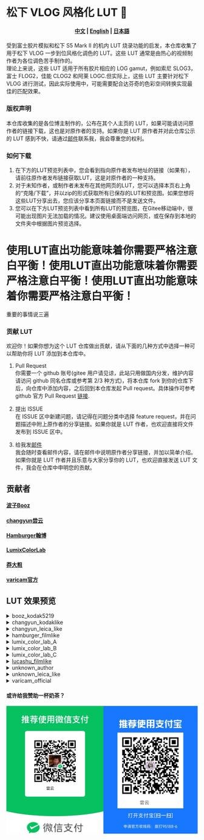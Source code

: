 # 松下 VLOG 风格化 LUT 🚀

<h4 align="center">
    <a href="https://github.com/changyun233/Lumix-V-log-LUTs/blob/main/readme.md">中文</a> |
    <a href="https://github.com/changyun233/Lumix-V-log-LUTs/blob/main/readme_EN.md">English</a> |
    <a href="https://github.com/changyun233/Lumix-V-log-LUTs/blob/main/readme_JA.md">日本語</a> 
</h4>

受到富士胶片模拟和松下 S5 Mark II 的机内 LUT 烧录功能的启发，本仓库收集了用于松下 VLOG 一步到位风格化调色的 LUT。这些 LUT 通常是由热心的视频制作者为各位调色苦手制作的。  
理论上来说，这些 LUT 适用于所有胶片相应的 LOG gamut，例如索尼 SLOG3，富士 FLOG2，佳能 CLOG2 和阿莱 LOGC.但实际上，这些 LUT 主要针对松下 VLOG 进行测试，因此实际使用中，可能需要配合达芬奇的色彩空间转换实现最佳的匹配效果。

### 版权声明

本仓库收集的是各位博主制作的，公布在其个人主页的 LUT，如果可能请访问原作者的链接下载，这也是对原作者的支持。如果你是 LUT 原作者并对此仓库公示的 LUT 感到不快，请通过[邮件](chang_yun@outlook.com)联系我，我会尊重您的权利。

### 如何下载

1. 在下方的LUT预览列表中，您会看到指向原作者发布地址的链接（如果有），请前往原作者发布链接获取LUT，这是对原作者的一种支持。  
2. 对于未知作者，或制作者未发布在其他网页的LUT，您可以选择本页右上角的“克隆/下载”，并以zip的形式获取所有已保存的LUT和预览图。如果您想将这些LUT分享出去，您应该分享本页面链接而不是发送文件。
3. 您可以在下方LUT预览列表中看到所有LUT的预览图，在Gitee移动端中，很可能出现图片无法加载的情况。建议使用桌面端访问网页，或在保存到本地的文件夹中根据图片预览选择。

# 使用LUT直出功能意味着你需要严格注意白平衡！使用LUT直出功能意味着你需要严格注意白平衡！使用LUT直出功能意味着你需要严格注意白平衡！

重要的事情说三遍

### 贡献 LUT

欢迎你！如果你想为这个 LUT 仓库做出贡献，请从下面的几种方式中选择一种可以帮助你将 LUT 添加到本仓库中。

1. Pull Request  
   你需要一个 github 账号(gitee 用户请见谅，此站只用做国内分发，维护内容请访问 github 同名仓库或参考第 2/3 种方式)，将本仓库 fork 到你的仓库下后，向仓库中添加内容，之后回到本仓库发起 Pull request。具体操作可参考 github 官方 Pull Request [链接](https://docs.github.com/en/pull-requests/collaborating-with-pull-requests/proposing-changes-to-your-work-with-pull-requests).

2. 提出 ISSUE  
   在 ISSUE 区中新建问题，请记得在问题分类中选择 feature request，并在问题描述中附上原作者的分享链接。如果你就是 LUT 作者，也欢迎直接将文件发布到 ISSUE 区中。

3. 给我发[邮件](chang_yun@outlook.com)  
   我会随时查看邮件内容，请在邮件中说明原作者分享链接，并加以简单介绍。如果你就是 LUT 作者并且乐意与大家分享你的 LUT，也欢迎直接发送 LUT 文件，我会在仓库中申明您的贡献。

## 贡献者

#### [波子Booz](https://space.bilibili.com/7601439)

#### [changyun尝云](https://space.bilibili.com/439277872)

#### [Hamburger翰博](https://space.bilibili.com/21883676)

#### [LumixColorLab](https://lumix-base.jpn.panasonic.com/color-lab/)

#### [莽大粗](https://space.bilibili.com/319880037)

#### [varicam官方](https://pro-av.panasonic.net/cn/cinema_camera_varicam_eva/support/lut/)

## LUT 效果预览

<details>
  <summary>booz_kodak5219</summary>

  <table border="1">
    <tr>
        <td>Rec709</td><td><a href="https://www.bilibili.com/video/BV1Ss4y147D5/" target="_blank">kodak5219</a></td>
    </tr>
    <tr>
		<td><img src="./img/varicam_official_vlogto709/vlog_VLog_to_V709_forV35_ver100.jpg " style="width:100%;height:auto"></td>
        <td><img src="./img/booz_kodak5219/vlog_koda5219.jpg " style="width:100%;height:auto"> </td>
    </tr>
</table>
</details>

<details>
  <summary>changyun_kodaklike</summary>
  <table border="1">
    <tr>
        <td>Rec709</td><td>kodaE100VS</td><td>kodaE200</td><td>kodaEC64</td><td>kodaEI502</td><td>kodaEK25</td><td>kodaG100</td><td>kodaG200</td><td>kodaM800</td><td>kodaP100T</td><td>kodaP160</td><td>kodaP400</td><td>kodaP800</td><td>kodaRG400</td><td>kodaUM400</td><td>kodaUM800</td>
    </tr>
    <tr>
		<td><img src= "./img/varicam_official_vlogto709/vlog_VLog_to_V709_forV35_ver100.jpg " style="width:100%;height:auto"></td>
		<td><img src="./img/changyun_kodaklike/vlog_kodaE100VS.jpg" style="width:100%;height:auto"> </td>
		<td><img src="./img/changyun_kodaklike/vlog_kodaE200.jpg" style="width:100%;height:auto"> </td>
		<td><img src="./img/changyun_kodaklike/vlog_kodaEC64.jpg" style="width:100%;height:auto"> </td>
		<td><img src="./img/changyun_kodaklike/vlog_kodaEI502.jpg" style="width:100%;height:auto"> </td>
		<td><img src="./img/changyun_kodaklike/vlog_kodaEK25.jpg" style="width:100%;height:auto"> </td>
		<td><img src="./img/changyun_kodaklike/vlog_kodaG100.jpg" style="width:100%;height:auto"> </td>
		<td><img src="./img/changyun_kodaklike/vlog_kodaG200.jpg" style="width:100%;height:auto"> </td>
		<td><img src="./img/changyun_kodaklike/vlog_kodaM800.jpg" style="width:100%;height:auto"> </td>
		<td><img src="./img/changyun_kodaklike/vlog_kodaP100T.jpg" style="width:100%;height:auto"> </td>
		<td><img src="./img/changyun_kodaklike/vlog_kodaP160.jpg" style="width:100%;height:auto"> </td>
		<td><img src="./img/changyun_kodaklike/vlog_kodaP400.jpg" style="width:100%;height:auto"> </td>
		<td><img src="./img/changyun_kodaklike/vlog_kodaP800.jpg" style="width:100%;height:auto"> </td>
		<td><img src="./img/changyun_kodaklike/vlog_kodaRG400.jpg" style="width:100%;height:auto"> </td>
		<td><img src="./img/changyun_kodaklike/vlog_kodaUM400.jpg" style="width:100%;height:auto"> </td>
		<td><img src="./img/changyun_kodaklike/vlog_kodaUM800.jpg" style="width:100%;height:auto"> </td>
    </tr>
</table>
</details>

<details>
  <summary>changyun_leica_like</summary>
  <table border="1">
    <tr>
        <td>Rec709</td><td>cold</td><td>std1</td><td>std2</td><td>std3</td><td>warm</td>
    </tr>
    <tr>
		<td><img src= "./img/varicam_official_vlogto709/vlog_VLog_to_V709_forV35_ver100.jpg " style="width:100%;height:auto"></td>
		<td><img src="./img/changyun_leica_like/vlog_cold.jpg" style="width:100%;height:auto"> </td>
		<td><img src="./img/changyun_leica_like/vlog_std1.jpg" style="width:100%;height:auto"> </td>
		<td><img src="./img/changyun_leica_like/vlog_std2.jpg" style="width:100%;height:auto"> </td>
		<td><img src="./img/changyun_leica_like/vlog_std3.jpg" style="width:100%;height:auto"> </td>
		<td><img src="./img/changyun_leica_like/vlog_warm.jpg" style="width:100%;height:auto"> </td>
    </tr>
</table>
</details>



<details>
  <summary>hamburger_filmlike</summary>
  <table border="1">
    <tr>
        <td>Rec709</td><td><a href="https://www.bilibili.com/video/BV1jS4y1U7tk/" target="_blank">kodak5219</a></td><td><a href="https://www.bilibili.com/video/BV1144y1V7Cn/" target="_blank">Orange&Cyan</a></td>
    </tr>
    <tr>
		<td><img src="./img/varicam_official_vlogto709/vlog_VLog_to_V709_forV35_ver100.jpg " style="width:100%;height:auto"></td>
        <td><img src="./img/hamburger_filmlike/vlog_kodak5219.jpg " style="width:100%;height:auto"> </td>
        <td><img src="./img/hamburger_filmlike/vlog_O_Clut.jpg " style="width:100%;height:auto"> </td>
    </tr>
</table>
</details>


<details>
  <summary>lumix_color_lab_A</summary>
  <table border="1">
    <tr>
        <td>Rec709</td><td>cinebasemodeA_33</td><td>desert_33</td><td>dramaticviolet_33</td><td>HollywoodBlue_Day</td><td>HollywoodBlue_Night</td><td>sengo_33</td>
    </tr>
    <tr>
		<td><img src="./img/varicam_official_vlogto709/vlog_VLog_to_V709_forV35_ver100.jpg " style="width:100%;height:auto"></td>
        <td><img src="./img/lumix_color_lab_A/vlog_cinebasemodeA_33.jpg " style="width:100%;height:auto"> </td>
        <td><img src="./img/lumix_color_lab_A/vlog_desert_33.jpg " style="width:100%;height:auto"> </td>
        <td><img src="./img/lumix_color_lab_A/vlog_dramaticviolet_33.jpg " style="width:100%;height:auto"> </td>
        <td><img src="./img/lumix_color_lab_A/vlog_HollywoodBlue_Day.jpg " style="width:100%;height:auto"> </td>
        <td><img src="./img/lumix_color_lab_A/vlog_HollywoodBlue_Night.jpg " style="width:100%;height:auto"> </td>
        <td><img src="./img/lumix_color_lab_A/vlog_sengo_33.jpg " style="width:100%;height:auto"> </td>
    </tr>
</table>

</details>

<details>
  <summary>lumix_color_lab_B</summary>
  <table border="1">
    <tr>
        <td>Rec709</td><td>Dramatic_BlockBuster</td><td>Majestic_Noir</td><td>Nostalgic_BleachByPass</td><td>Realistic_Cinetone</td><td>Realistic_Filmtone</td><td>Romantic_Memory</td><td>Selen_Chrome</td><td>Silky_Chrome</td>
    </tr>
    <tr>
		<td><img src="./img/varicam_official_vlogto709/vlog_VLog_to_V709_forV35_ver100.jpg " style="width:100%;height:auto"></td>
        <td><img src="./img/lumix_color_lab_B/vlog_Dramatic_BlockBuster_33.jpg " style="width:100%;height:auto"> </td>
        <td><img src="./img/lumix_color_lab_B/vlog_Majestic_Noir_33.jpg " style="width:100%;height:auto"> </td>
        <td><img src="./img/lumix_color_lab_B/vlog_Nostalgic_BleachByPass_33.jpg " style="width:100%;height:auto"> </td>
        <td><img src="./img/lumix_color_lab_B/vlog_Realistic_Cinetone_33.jpg " style="width:100%;height:auto"> </td>
        <td><img src="./img/lumix_color_lab_B/vlog_Realistic_Filmtone_33.jpg " style="width:100%;height:auto"> </td>
        <td><img src="./img/lumix_color_lab_B/vlog_Romantic_Memory_33.jpg " style="width:100%;height:auto"> </td>
        <td><img src="./img/lumix_color_lab_B/vlog_Selen_Chrome_33.jpg " style="width:100%;height:auto"> </td>
        <td><img src="./img/lumix_color_lab_B/vlog_Silky_Chrome_33.jpg " style="width:100%;height:auto"> </td>
    </tr>
</table>
</details>


<details>
  <summary>lumix_color_lab_C</summary>
  <table border="1">
    <tr>
        <td>Rec709</td></td>Deep_Forest<td></td>Deep_Forest<td></td>Golden_Hour<td></td>Golden_Hour<td></td>Night_Time<td></td>Night_Time<td></td>Teal_Orange<td></td>Teal_Orange<td>
    </tr>
    <tr>
		<td><img src="./img/varicam_official_vlogto709/vlog_VLog_to_V709_forV35_ver100.jpg " style="width:100%;height:auto"></td>
        <td><img src="./img/lumix_color_lab_C/vlog_S_Deep_Forest_1.jpg " style="width:100%;height:auto"> </td>
        <td><img src="./img/lumix_color_lab_C/vlog_S_Deep_Forest_2.jpg " style="width:100%;height:auto"> </td>
        <td><img src="./img/lumix_color_lab_C/vlog_S_Golden_Hour_1.jpg " style="width:100%;height:auto"> </td>
        <td><img src="./img/lumix_color_lab_C/vlog_S_Golden_Hour_2.jpg " style="width:100%;height:auto"> </td>
        <td><img src="./img/lumix_color_lab_C/vlog_S_Night_Time_1.jpg " style="width:100%;height:auto"> </td>
        <td><img src="./img/lumix_color_lab_C/vlog_S_Night_Time_2.jpg " style="width:100%;height:auto"> </td>
        <td><img src="./img/lumix_color_lab_C/vlog_S_Teal_Orange_1.jpg " style="width:100%;height:auto"> </td>
        <td><img src="./img/lumix_color_lab_C/vlog_S_Teal_Orange_2.jpg " style="width:100%;height:auto"> </td>
    </tr>
</table>

</details>


<details>
  <summary><a href="https://www.bilibili.com/video/BV1n54y147fs/" target="_blank">lucashu_filmlike</a></summary>
  <table border="1">
    <tr>
        <td>Rec709</td><td>cu_film1</td><td>cu_film2</td><td>cu_film3</td><td>cu_film4</td><td>cu_film5</td>
    </tr>
    <tr>
		<td><img src="./img/varicam_official_vlogto709/vlog_VLog_to_V709_forV35_ver100.jpg " style="width:100%;height:auto"></td>
        <td><img src="./img/lucashu_filmlike/vlog_cu_film1.jpg " style="width:100%;height:auto"> </td>
        <td><img src="./img/lucashu_filmlike/vlog_cu_film2.jpg " style="width:100%;height:auto"> </td>
        <td><img src="./img/lucashu_filmlike/vlog_cu_film3.jpg " style="width:100%;height:auto"> </td>
        <td><img src="./img/lucashu_filmlike/vlog_cu_film4.jpg " style="width:100%;height:auto"> </td>
        <td><img src="./img/lucashu_filmlike/vlog_cu_film5.jpg " style="width:100%;height:auto"> </td>
    </tr>
</table>
</details>

<details>
  <summary>unknown_author</summary>
  <table border="1">
    <tr>
        <td>Rec709</td><td>renj1</td><td>renj2</td>
    </tr>
    <tr>
		<td><img src="./img/varicam_official_vlogto709/vlog_VLog_to_V709_forV35_ver100.jpg " style="width:100%;height:auto"></td>
        <td><img src="./img/unknown_author/vlog_renj1.jpg " style="width:100%;height:auto"> </td>
        <td><img src="./img/unknown_author/vlog_renj2.jpg " style="width:100%;height:auto"> </td>
    </tr>
</table>
</details>

<details>
  <summary>unknown_leica_like</summary>
  <table border="1">
    <tr>
        <td>Rec709</td><td>Classic_Rec2020</td><td>Classic_Rec709</td><td>Natural_Rec2020</td><td>Natural_Rec709</td>
    </tr>
    <tr>
		<td><img src= "./img/varicam_official_vlogto709/vlog_VLog_to_V709_forV35_ver100.jpg " style="width:100%;height:auto"></td>
        <td><img src="./img/unknown_leica_like/vlog_Classic_Rec2020.jpg" style="width:100%;height:auto"> </td>
        <td><img src="./img/unknown_leica_like/vlog_Classic_Rec709.jpg" style="width:100%;height:auto"> </td>
        <td><img src="./img/unknown_leica_like/vlog_Natural_Rec2020.jpg" style="width:100%;height:auto"> </td>
        <td><img src="./img/unknown_leica_like/vlog_Natural_Rec709.jpg" style="width:100%;height:auto"> </td>
    </tr>
</table>
</details>



<details>
  <summary>varicam_official</summary>
  <table border="1">
    <tr>
        <td>Rec709</td><td> Agressive_709.cube</td><td> BandW_HiCon.cube</td><td> BandW_LoCon Dark.cube</td><td> BandW_LoCon.cube</td><td> BandW_MidCon.cube</td><td> BleachyBypass_LoCon.cube</td><td> BleachyBypass_SuperBright.cube</td><td> BlueNight.cube</td><td> Blue_Dusk.cube</td><td> Cyan_1.cube</td><td> Cyan_2.cube</td><td> Fashion_1.cube</td><td> Fashion_2.cube</td><td> Fashion_Lo Con.cube</td><td> Golden_1.cube</td><td> Golden_2.cube</td><td> Hangover.cube</td><td> HiCon.cube</td><td> LoCon_Cool.cube</td><td> LoCon_Neu.cube</td><td> LoCon_Warm.cube</td><td> Magenta_1.cube</td><td> Magenta_2.cube</td><td> Matrix_1.cube</td><td> Matrix_2.cube</td><td> Morning_Light.cube</td><td> Nicest_709.cube</td><td> Rose_1.cube</td><td> Rose_2.cube</td><td> Sepia_1.cube</td><td> SteelBlue.cube</td><td> StraitYellow.cube</td><td> Vintage.cube</td><td> WarmDawn.cube</td><td> Winter.cube</td>		
    </tr>
    <tr>
		<td><img src="./img/varicam_official/vlog_Agressive_709.jpg" style="width:100%;height:auto"> </td><td><img src="./img/varicam_official/vlog_BandW_HiCon.jpg" style="width:100%;height:auto"> </td><td><img src="./img/varicam_official/vlog_BandW_LoCon.jpg" style="width:100%;height:auto"> </td><td><img src="./img/varicam_official/vlog_BandW_LoCon_Dark.jpg" style="width:100%;height:auto"> </td><td><img src="./img/varicam_official/vlog_BandW_MidCon.jpg" style="width:100%;height:auto"> </td><td><img src="./img/varicam_official/vlog_BleachyBypass_LoCon.jpg" style="width:100%;height:auto"> </td><td><img src="./img/varicam_official/vlog_BleachyBypass_SuperBright.jpg" style="width:100%;height:auto"> </td><td><img src="./img/varicam_official/vlog_BlueNight.jpg" style="width:100%;height:auto"> </td><td><img src="./img/varicam_official/vlog_Blue_Dusk.jpg" style="width:100%;height:auto"> </td><td><img src="./img/varicam_official/vlog_Cyan_1.jpg" style="width:100%;height:auto"> </td><td><img src="./img/varicam_official/vlog_Cyan_2.jpg" style="width:100%;height:auto"> </td><td><img src="./img/varicam_official/vlog_Fashion_1.jpg" style="width:100%;height:auto"> </td><td><img src="./img/varicam_official/vlog_Fashion_2.jpg" style="width:100%;height:auto"> </td><td><img src="./img/varicam_official/vlog_Fashion_Lo_Con.jpg" style="width:100%;height:auto"> </td><td><img src="./img/varicam_official/vlog_Golden_1.jpg" style="width:100%;height:auto"> </td><td><img src="./img/varicam_official/vlog_Golden_2.jpg" style="width:100%;height:auto"> </td><td><img src="./img/varicam_official/vlog_Hangover.jpg" style="width:100%;height:auto"> </td><td><img src="./img/varicam_official/vlog_HiCon.jpg" style="width:100%;height:auto"> </td><td><img src="./img/varicam_official/vlog_LoCon_Cool.jpg" style="width:100%;height:auto"> </td><td><img src="./img/varicam_official/vlog_LoCon_Neu.jpg" style="width:100%;height:auto"> </td><td><img src="./img/varicam_official/vlog_LoCon_Warm.jpg" style="width:100%;height:auto"> </td><td><img src="./img/varicam_official/vlog_Magenta_1.jpg" style="width:100%;height:auto"> </td><td><img src="./img/varicam_official/vlog_Magenta_2.jpg" style="width:100%;height:auto"> </td><td><img src="./img/varicam_official/vlog_Matrix_1.jpg" style="width:100%;height:auto"> </td><td><img src="./img/varicam_official/vlog_Matrix_2.jpg" style="width:100%;height:auto"> </td><td><img src="./img/varicam_official/vlog_Morning_Light.jpg" style="width:100%;height:auto"> </td><td><img src="./img/varicam_official/vlog_Nicest_709.jpg" style="width:100%;height:auto"> </td><td><img src="./img/varicam_official/vlog_Rose_1.jpg" style="width:100%;height:auto"> </td><td><img src="./img/varicam_official/vlog_Rose_2.jpg" style="width:100%;height:auto"> </td><td><img src="./img/varicam_official/vlog_Sepia_1.jpg" style="width:100%;height:auto"> </td><td><img src="./img/varicam_official/vlog_SteelBlue.jpg" style="width:100%;height:auto"> </td><td><img src="./img/varicam_official/vlog_StraitYellow.jpg" style="width:100%;height:auto"> </td><td><img src="./img/varicam_official/vlog_Vintage.jpg" style="width:100%;height:auto"> </td><td><img src="./img/varicam_official/vlog_WarmDawn.jpg" style="width:100%;height:auto"> </td><td><img src="./img/varicam_official/vlog_Winter.jpg" style="width:100%;height:auto"> </td>
    </tr>
</table>
</details>


#### 或许给我赞助一杯奶茶？

![我的收款码](./img/give_me_money.jpg "我的收款码")